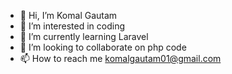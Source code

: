 - 👋 Hi, I’m Komal Gautam
- 👀 I’m interested in coding
- 🌱 I’m currently learning Laravel
- 💞️ I’m looking to collaborate on php code
- 📫 How to reach me komalgautam01@gmail.com

<!---
techkomal/techkomal is a ✨ special ✨ repository because its `README.md` (this file) appears on your GitHub profile.
You can click the Preview link to take a look at your changes.
--->
